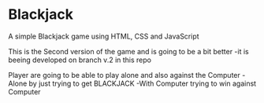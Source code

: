 # Blackjack

A simple Blackjack game using HTML, CSS and JavaScript

This is the Second version of the game and is going to be a bit better
-it is beeing developed on branch v.2 in this repo

Player are going to be able to play alone and also against the Computer
-Alone by just trying to get BLACKJACK
-With Computer trying to win against Computer
